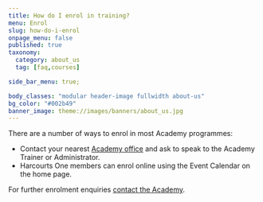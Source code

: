```yaml
---
title: How do I enrol in training?
menu: Enrol
slug: how-do-i-enrol
onpage_menu: false
published: true
taxonomy:
  category: about_us
  tag: [faq,courses]

side_bar_menu: true;

body_classes: "modular header-image fullwidth about-us"
bg_color: "#002b49"
banner_image: theme://images/banners/about_us.jpg
---
```


There are a number of ways to enrol in most Academy programmes:

- Contact your nearest [Academy office](/about-us/contact-us) and ask to speak to the Academy Trainer or Administrator.
- Harcourts One members can enrol online using the Event Calendar on the home page.

For further enrolment enquiries [contact the Academy](/about-us/contact-us).
